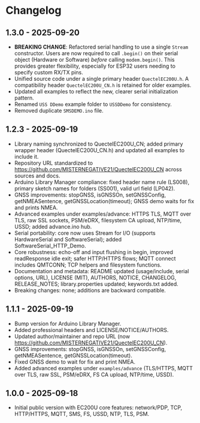 # Changelog

## 1.3.0 - 2025-09-20
- **BREAKING CHANGE**: Refactored serial handling to use a single `Stream` constructor. Users are now required to call `.begin()` on their serial object (Hardware or Software) *before* calling `modem.begin()`. This provides greater flexibility, especially for ESP32 users needing to specify custom RX/TX pins.
- Unified source code under a single primary header `QuectelEC200U.h`. A compatibility header `QuectelEC200U_CN.h` is retained for older examples.
- Updated all examples to reflect the new, clearer serial initialization pattern.
- Renamed `USS DDemo` example folder to `USSDDemo` for consistency.
- Removed duplicate `SMSDEMO.ino` file.

## 1.2.3 - 2025-09-19
- Library naming synchronized to QuectelEC200U_CN; added primary wrapper header (QuectelEC200U_CN.h) and updated all examples to include it.
- Repository URL standardized to https://github.com/MISTERNEGATIVE21/QuectelEC200U_CN across sources and docs.
- Arduino Library Manager compliance: fixed header name rule (LS008), primary sketch names for folders (SS001), valid url field (LP042).
- GNSS improvements: stopGNSS, isGNSSOn, setGNSSConfig, getNMEASentence, getGNSSLocation(timeout); GNSS demo waits for fix and prints NMEA.
- Advanced examples under examples/advance: HTTPS TLS, MQTT over TLS, raw SSL sockets, PSM/eDRX, filesystem CA upload, NTP/time, USSD; added advance.ino hub.
- Serial portability: core now uses Stream for I/O (supports HardwareSerial and SoftwareSerial); added SoftwareSerial_HTTP_Demo.
- Core robustness: echo-off and input flushing in begin, improved readResponse idle exit; safer HTTP/HTTPS flows; MQTT connect includes QMTCONN; TCP helpers and filesystem functions.
- Documentation and metadata: README updated (usage/include, serial options, URL), LICENSE (MIT), AUTHORS, NOTICE, CHANGELOG, RELEASE_NOTES; library.properties updated; keywords.txt added.
- Breaking changes: none; additions are backward compatible.

## 1.1.1 - 2025-09-19
- Bump version for Arduino Library Manager.
- Added professional headers and LICENSE/NOTICE/AUTHORS.
- Updated author/maintainer and repo URL (now https://github.com/MISTERNEGATIVE21/QuectelEC200U_CN).
- GNSS improvements: stopGNSS, isGNSSOn, setGNSSConfig, getNMEASentence, getGNSSLocation(timeout).
- Fixed GNSS demo to wait for fix and print NMEA.
- Added advanced examples under `examples/advance` (TLS/HTTPS, MQTT over TLS, raw SSL, PSM/eDRX, FS CA upload, NTP/time, USSD).

## 1.0.0 - 2025-09-18
- Initial public version with EC200U core features: network/PDP, TCP, HTTP/HTTPS, MQTT, SMS, FS, USSD, NTP, TLS, PSM.

